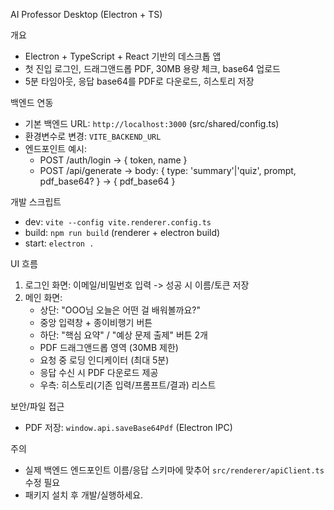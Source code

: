 AI Professor Desktop (Electron + TS)

개요
- Electron + TypeScript + React 기반의 데스크톱 앱
- 첫 진입 로그인, 드래그앤드롭 PDF, 30MB 용량 체크, base64 업로드
- 5분 타임아웃, 응답 base64를 PDF로 다운로드, 히스토리 저장

백엔드 연동
- 기본 백엔드 URL: `http://localhost:3000` (src/shared/config.ts)
- 환경변수로 변경: `VITE_BACKEND_URL`
- 엔드포인트 예시:
  - POST /auth/login -> { token, name }
  - POST /api/generate -> body: { type: 'summary'|'quiz', prompt, pdf_base64? } -> { pdf_base64 }

개발 스크립트
- dev: `vite --config vite.renderer.config.ts`
- build: `npm run build` (renderer + electron build)
- start: `electron .`

UI 흐름
1) 로그인 화면: 이메일/비밀번호 입력 -> 성공 시 이름/토큰 저장
2) 메인 화면:
   - 상단: "OOO님 오늘은 어떤 걸 배워볼까요?"
   - 중앙 입력창 + 종이비행기 버튼
   - 하단: "핵심 요약" / "예상 문제 출제" 버튼 2개
   - PDF 드래그앤드롭 영역 (30MB 제한)
   - 요청 중 로딩 인디케이터 (최대 5분)
   - 응답 수신 시 PDF 다운로드 제공
   - 우측: 히스토리(기존 입력/프롬프트/결과) 리스트

보안/파일 접근
- PDF 저장: `window.api.saveBase64Pdf` (Electron IPC)

주의
- 실제 백엔드 엔드포인트 이름/응답 스키마에 맞추어 `src/renderer/apiClient.ts` 수정 필요
- 패키지 설치 후 개발/실행하세요.

